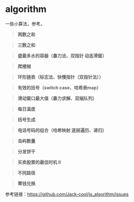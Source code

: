 # algorithm
一些小算法，参考。

> **两数之和**  

> **三数之和**  

> **盛最多水的容器（暴力法、双指针 动态滑窗）**  

> **爬楼梯**  

> **环形链表（标志法、快慢指针（双指针法））**  

> **有效的括号（switch case、哈希表map）**  

> **滑动窗口最大值（暴力求解、双端队列）**  

> **每日温度**  

> **括号生成**  

> **电话号码的组合（哈希映射 逐层遍历、递归）**  

> **岛屿数量**  

> **分发饼干**  

> **买卖股票的最佳时机 II**  

> **不同路径**  

> **零钱兑换**  

参考链接：<https://github.com/Jack-cool/js_algorithm/issues>